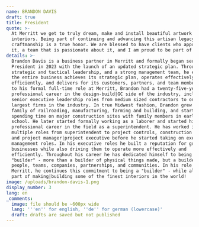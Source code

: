 ```yaml
---
name: BRANDON DAVIS
draft: true
title: President
quote: >-
  At Merritt we get to truly dream, make and install beautiful artwork with our
  interiors. Being part of continuing and advancing this artisan legacy of fine
  craftmanship is a true honor. We are blessed to have clients who appreciate
  it, a team that is passionate about it, and I am proud to be part of it.
details: >-
  Brandon Davis is a business partner in Merritt and formally began serving as
  President in 2023 with the launch of an updated strategic plan. Through
  strategic and tactical leadership, and a strong management team, he ensures
  the entire business achieves its strategic plan, operates effectively and
  efficiently, and delivers for its customers, partners, and team members. Prior
  to his formal full-time role at Merritt, Brandon had a twenty-five-year
  professional career in the design-build|GC side of the industry, including
  senior executive leadership roles from medium sized contractors to one of the
  largest firms in the industry. In true Midwest fashion, Brandon grew up in a
  family of railroading, manufacturing, farming and building, and started
  spending time on major construction sites with family members in early high
  school. He later started formally working as a laborer and started his
  professional career in the field as a superintendent. He has worked in
  multiple roles from superintendent to project controls, construction manager,
  and project manager|project executive before he started taking on executive
  management roles. In his executive roles he built a reputation for growing
  businesses while also driving them to operate more effectively and
  efficiently. Throughout his career he has dedicated himself to being a
  "builder" - more than a builder of physical things made, but a builder of
  people, teams, companies, partnerships, and communities. In his role at
  Merritt, he continues this commitment to being a "builder" - while also being
  part of making|building some of the finest interiors in the world!
image: /uploads/brandon-davis-1.png
display_number: 3
lang: en
_comments:
  image: file should be ~600px wide
  lang: '''en'' for english, ''de'' for german (lowercase)'
  draft: drafts are saved but not published
---
```

